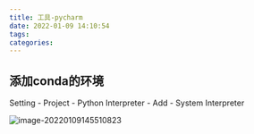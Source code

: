 ```yaml
---
title: 工具-pycharm
date: 2022-01-09 14:10:54
tags:
categories:
---
```




## 添加conda的环境

Setting - Project - Python Interpreter - Add - System Interpreter

![image-20220109145510823](https://picgo-freejim.oss-cn-beijing.aliyuncs.com/to_upload/image-20220109145510823.png) 
